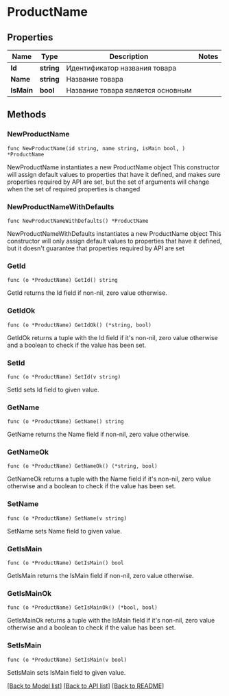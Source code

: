 # ProductName

## Properties

Name | Type | Description | Notes
------------ | ------------- | ------------- | -------------
**Id** | **string** | Идентификатор названия товара | 
**Name** | **string** | Название товара | 
**IsMain** | **bool** | Название товара является основным | 

## Methods

### NewProductName

`func NewProductName(id string, name string, isMain bool, ) *ProductName`

NewProductName instantiates a new ProductName object
This constructor will assign default values to properties that have it defined,
and makes sure properties required by API are set, but the set of arguments
will change when the set of required properties is changed

### NewProductNameWithDefaults

`func NewProductNameWithDefaults() *ProductName`

NewProductNameWithDefaults instantiates a new ProductName object
This constructor will only assign default values to properties that have it defined,
but it doesn't guarantee that properties required by API are set

### GetId

`func (o *ProductName) GetId() string`

GetId returns the Id field if non-nil, zero value otherwise.

### GetIdOk

`func (o *ProductName) GetIdOk() (*string, bool)`

GetIdOk returns a tuple with the Id field if it's non-nil, zero value otherwise
and a boolean to check if the value has been set.

### SetId

`func (o *ProductName) SetId(v string)`

SetId sets Id field to given value.


### GetName

`func (o *ProductName) GetName() string`

GetName returns the Name field if non-nil, zero value otherwise.

### GetNameOk

`func (o *ProductName) GetNameOk() (*string, bool)`

GetNameOk returns a tuple with the Name field if it's non-nil, zero value otherwise
and a boolean to check if the value has been set.

### SetName

`func (o *ProductName) SetName(v string)`

SetName sets Name field to given value.


### GetIsMain

`func (o *ProductName) GetIsMain() bool`

GetIsMain returns the IsMain field if non-nil, zero value otherwise.

### GetIsMainOk

`func (o *ProductName) GetIsMainOk() (*bool, bool)`

GetIsMainOk returns a tuple with the IsMain field if it's non-nil, zero value otherwise
and a boolean to check if the value has been set.

### SetIsMain

`func (o *ProductName) SetIsMain(v bool)`

SetIsMain sets IsMain field to given value.



[[Back to Model list]](../README.md#documentation-for-models) [[Back to API list]](../README.md#documentation-for-api-endpoints) [[Back to README]](../README.md)


